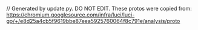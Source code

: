 // Generated by update.py. DO NOT EDIT.
These protos were copied from:
https://chromium.googlesource.com/infra/luci/luci-go/+/e8d25a4cb5f9619bbe87eea5925760064f8c791e/analysis/proto
